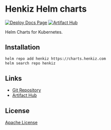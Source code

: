 # Henkiz Helm charts

[![Deploy Docs Page](https://github.com/henkiz/helm-charts/actions/workflows/docs.yml/badge.svg)](https://github.com/henkiz/helm-charts/actions/workflows/docs.yml)
[![Artifact Hub](https://img.shields.io/endpoint?url=https://artifacthub.io/badge/repository/henkiz)](https://artifacthub.io/packages/search?repo=henkiz)

Helm Charts for Kubernetes.

## Installation

```sh
helm repo add henkiz https://charts.henkiz.com
helm search repo henkiz
```

## Links

- [Git Repository](https://github.com/henkiz/helm-charts/)
- [Artifact Hub](https://artifacthub.io/packages/search?org=henkiz)

## License

[Apache License](https://github.com/henkiz/helm-charts/blob/main/LICENSE.txt)
